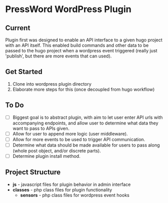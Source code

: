 # PressWord WordPress Plugin

## Current
Plugin first was designed to enable an API interface to a given hugo project with an API itself. This enabled build commands and other data to be passed to the hugo project when a wordpress event triggered (really just 'publish', but there are more events that can used).

## Get Started
1. Clone into wordpress plugin directory
1. Elaborate more steps for this (once decoupled from hugo workflow)

## To Do
- [ ] Biggest goal is to abstract plugin, with aim to let user enter API urls with accompanying endpoints, and allow user to determine what data they want to pass to APIs given.
- [ ] Allow for user to append more logic (user middleware).
- [ ] Allow for more events to be used to trigger API communication.
- [ ] Determine what data should be made available for users to pass along (whole post object, and/or discrete parts).
- [ ] Determine plugin install method.

## Project Structure
- **js** - javascript files for plugin behavior in admin interface
- **classes** - php class files for plugin functionality
	- **sensors** - php class files for wordpress event hooks
